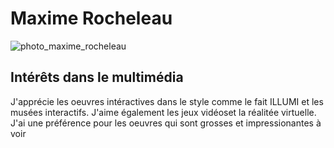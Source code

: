 # Maxime Rocheleau

![photo_maxime_rocheleau](https://github.com/MaximeRocheleau/H24_V11_inspirations_ROCHELEAU/assets/143358040/821c163f-d511-4e64-88e4-300983c0ddcd)


## **Intérêts dans le multimédia**
J'apprécie les oeuvres intéractives dans le style comme le fait ILLUMI et les musées interactifs. J'aime également les jeux vidéoset la réalitée virtuelle.
J'ai une préférence pour les oeuvres qui sont grosses et impressionantes à voir
